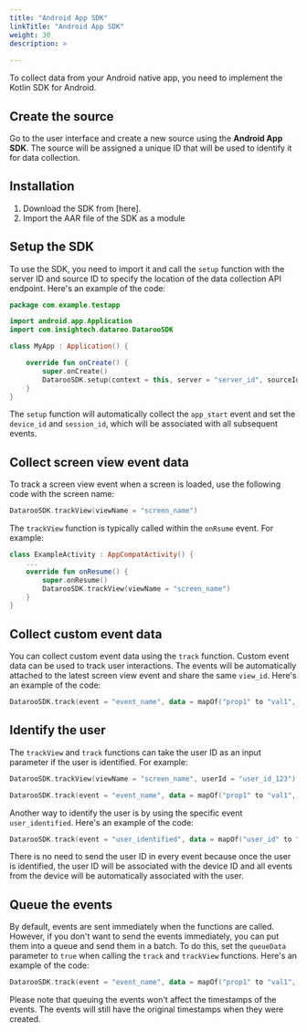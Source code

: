 ```yaml
---
title: "Android App SDK"
linkTitle: "Android App SDK"
weight: 30
description: >
  
---
```

To collect data from your Android native app, you need to implement the Kotlin SDK for Android.

## Create the source

Go to the user interface and create a new source using the **Android App SDK**. The source will be assigned a unique ID that will be used to identify it for data collection.

## Installation

1. Download the SDK from [here].
2. Import the AAR file of the SDK as a module

## Setup the SDK

To use the SDK, you need to import it and call the `setup` function with the server ID and source ID to specify the location of the data collection API endpoint. Here's an example of the code:

```kotlin
package com.example.testapp

import android.app.Application
import com.insightech.dataroo.DatarooSDK

class MyApp : Application() {

    override fun onCreate() {
        super.onCreate()
        DatarooSDK.setup(context = this, server = "server_id", sourceId = "source_id")
    }
}

```

The `setup` function will automatically collect the `app_start` event and set the `device_id` and `session_id`, which will be associated with all subsequent events.

## Collect screen view event data

To track a screen view event when a screen is loaded, use the following code with the screen name:

```kotlin
DatarooSDK.trackView(viewName = "screen_name")
```

The `trackView` function is typically called within the `onRsume` event. For example:

```kotlin
class ExampleActivity : AppCompatActivity() {
	...
	override fun onResume() {
		super.onResume()
		DatarooSDK.trackView(viewName = "screen_name")
	}
}
```

## Collect custom event data

You can collect custom event data using the `track` function. Custom event data can be used to track user interactions. The events will be automatically attached to the latest screen view event and share the same `view_id`. Here's an example of the code:

```kotlin
DatarooSDK.track(event = "event_name", data = mapOf("prop1" to "val1", "prop2" to "val2"))
```

## Identify the user

The `trackView` and `track` functions can take the user ID as an input parameter if the user is identified. For example:

```kotlin
DatarooSDK.trackView(viewName = "screen_name", userId = "user_id_123")

```

```kotlin
DatarooSDK.track(event = "event_name", data = mapOf("prop1" to "val1", "prop2" to "val2"), userId = "user_id_123")
```

Another way to identify the user is by using the specific event `user_identified`. Here's an example of the code:

```kotlin
DatarooSDK.track(event = "user_identified", data = mapOf("user_id" to "user_id_123"))
```

There is no need to send the user ID in every event because once the user is identified, the user ID will be associated with the device ID and all events from the device will be automatically associated with the user.

## Queue the events

By default, events are sent immediately when the functions are called. However, if you don't want to send the events immediately, you can put them into a queue and send them in a batch. To do this, set the `queueData` parameter to `true` when calling the `track` and `trackView` functions. Here's an example of the code:

```kotlin
DatarooSDK.track(event = "event_name", data = mapOf("prop1" to "val1", "prop2" to "val2"), queueData = true)
```

Please note that queuing the events won't affect the timestamps of the events. The events will still have the original timestamps when they were created.